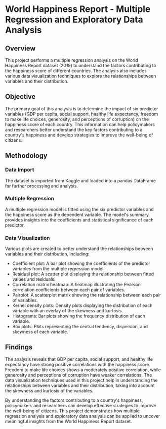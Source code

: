 # World Happiness Report - Multiple Regression and Exploratory Data Analysis

## Overview

This project performs a multiple regression analysis on the World Happiness Report dataset (2019) to understand the factors contributing to the happiness score of different countries. The analysis also includes various data visualization techniques to explore the relationships between variables and their distribution.

## Objective

The primary goal of this analysis is to determine the impact of six predictor variables (GDP per capita, social support, healthy life expectancy, freedom to make life choices, generosity, and perceptions of corruption) on the happiness score of each country. This information can help policymakers and researchers better understand the key factors contributing to a country's happiness and develop strategies to improve the well-being of citizens.

## Methodology

### Data Import

The dataset is imported from Kaggle and loaded into a pandas DataFrame for further processing and analysis.

### Multiple Regression

A multiple regression model is fitted using the six predictor variables and the happiness score as the dependent variable. The model's summary provides insights into the coefficients and statistical significance of each predictor.

### Data Visualization

Various plots are created to better understand the relationships between variables and their distribution, including:

- Coefficient plot: A bar plot showing the coefficients of the predictor variables from the multiple regression model.
- Residual plot: A scatter plot displaying the relationship between fitted values and residuals.
- Correlation matrix heatmap: A heatmap illustrating the Pearson correlation coefficients between each pair of variables.
- Pairplot: A scatterplot matrix showing the relationship between each pair of variables.
- Kernel density plots: Density plots displaying the distribution of each variable with an overlay of the skewness and kurtosis.
- Histograms: Bar plots showing the frequency distribution of each variable.
- Box plots: Plots representing the central tendency, dispersion, and skewness of each variable.

## Findings

The analysis reveals that GDP per capita, social support, and healthy life expectancy have strong positive correlations with the happiness score. Freedom to make life choices shows a moderately positive correlation, while generosity and perceptions of corruption have weaker correlations. The data visualization techniques used in this project help in understanding the relationships between variables and their distribution, taking into account the skewness and kurtosis of the variables.

By understanding the factors contributing to a country's happiness, policymakers and researchers can develop effective strategies to improve the well-being of citizens. This project demonstrates how multiple regression analysis and exploratory data analysis can be applied to uncover meaningful insights from the World Happiness Report dataset.
